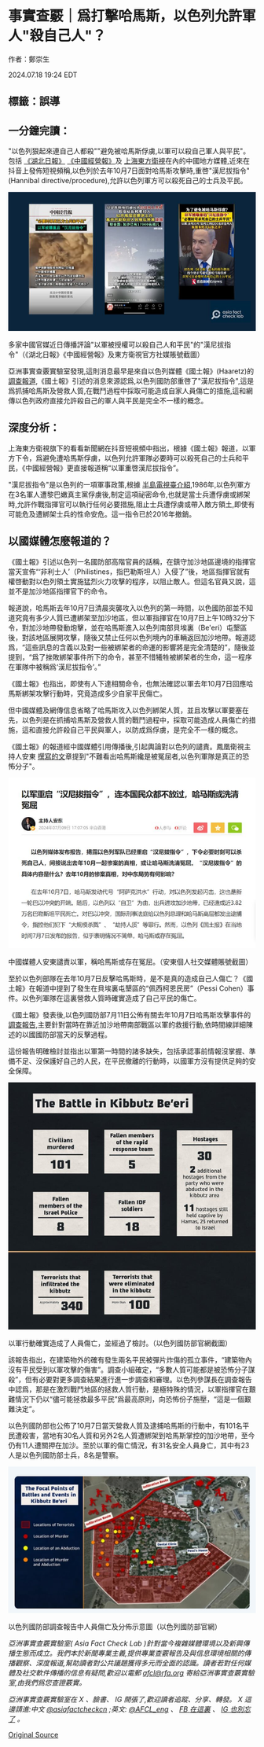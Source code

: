 # 事實查覈｜爲打擊哈馬斯，以色列允許軍人"殺自己人"？

作者：鄭崇生

2024.07.18 19:24 EDT

## 標籤：誤導

## 一分鐘完讀：

"以色列狠起來連自己人都殺""避免被哈馬斯俘虜,以軍可以殺自己軍人與平民"。包括 [《湖北日報》](https://v.douyin.com/i63GAuoL/) [《中國經營報》](https://v.douyin.com/i63Gk19f/)及 [上海東方衛視](https://v.douyin.com/i63sgH18/)在內的中國地方媒體,近來在抖音上發佈短視頻稱,以色列於去年10月7日面對哈馬斯攻擊時,重啓"漢尼拔指令"(Hannibal directive/procedure),允許以色列軍方可以殺死自己的士兵及平民。

![多家中國官媒近日傳播評論"以軍被授權可以殺自己人和平民"的"漢尼拔指令"（《湖北日報》《中國經營報》及東方衛視官方社媒賬號截圖）](images/MIJ6CG4C22DFJSRIDDNHVO3EGA.png)

多家中國官媒近日傳播評論"以軍被授權可以殺自己人和平民"的"漢尼拔指令"（《湖北日報》《中國經營報》及東方衛視官方社媒賬號截圖）

亞洲事實查覈實驗室發現,這則消息最早是來自以色列媒體《國土報》(Haaretz)的 [調查報道](https://archive.ph/pLaWZ),《國土報》引述的消息來源認爲,以色列國防部重啓了"漢尼拔指令",這是爲抓捕哈馬斯及營救人質,在戰鬥過程中採取可能造成自家人員傷亡的措施,這和網傳以色列政府直接允許殺自己的軍人與平民是完全不一樣的概念。

## 深度分析：

上海東方衛視旗下的看看新聞網在抖音短視頻中指出，根據《國土報》報道，以軍方下令，爲避免遭哈馬斯俘虜，以色列允許軍隊必要時可以殺死自己的士兵和平民，《中國經營報》更直接報道稱“以軍重啓漢尼拔指令”。

"漢尼拔指令"是以色列的一項軍事政策,根據 [半島電視臺介紹](https://www.aljazeera.com/amp/news/2024/7/9/why-did-israel-deploy-hannibal-directive-allowing-killing-of-own-citizens),1986年,以色列軍方在3名軍人遭黎巴嫩真主黨俘虜後,制定這項祕密命令,也就是當士兵遭俘虜或綁架時,允許作戰指揮官可以執行任何必要措施,阻止士兵遭俘虜或帶入敵方領土,即使有可能危及遭綁架士兵的性命安危。這一指令已於2016年撤銷。

## 以國媒體怎麼報道的？

《國土報》引述以色列一名國防部高階官員的話稱，在鎮守加沙地區邊境的指揮官當天宣佈“‘非利士人’（Philistines，指巴勒斯坦人）入侵了”後，地區指揮官就有權啓動對以色列領土實施猛烈火力攻擊的程序，以阻止敵人。但這名官員又說，這並不是加沙地區指揮官下的命令。

報道說，哈馬斯去年10月7日清晨突襲攻入以色列的第一時間，以色國防部並不知道究竟有多少人質已遭綁架至加沙地區，但以軍指揮官在10月7日上午10時32分下令，對加沙地帶發動炮擊，並在哈馬斯進入以色列南部貝埃裏（Be'eri）屯墾區後，對該地區展開攻擊，隨後又禁止任何以色列境內的車輛返回加沙地帶。報道認爲，“這些訊息的含義以及對一些被綁架者的命運的影響將是完全清楚的”，隨後並提到，“爲了挫敗綁架事件所下的命令，甚至不惜犧牲被綁架者的生命，這一程序在軍隊中被稱爲‘漢尼拔指令’。”

《國土報》也指出，即使有人下達相關命令，也無法確認以軍去年10月7日回應哈馬斯綁架攻擊行動時，究竟造成多少自家平民傷亡。

但中國媒體及網傳信息省略了哈馬斯攻入以色列綁架人質，並且攻擊以軍要塞在先，以色列是在抓捕哈馬斯及營救人質的戰鬥過程中，採取可能造成人員傷亡的措施，這和直接允許殺自己平民與軍人，以防成爲俘虜，是完全不一樣的概念。

《國土報》的報道經中國媒體引用傳播後,引起輿論對以色列的譴責。鳳凰衛視主持人安東 [撰寫的文](https://archive.ph/SOGN0)章提到"不難看出哈馬斯纔是被冤屈者,以色列軍隊是真正的恐怖分子"。

![中國媒體人安東譴責以軍，稱哈馬斯或存在冤屈。（安東個人社交媒體賬號截圖）](images/CIAQKACDDTAORW4BKXLCBHDRRI.png)

中國媒體人安東譴責以軍，稱哈馬斯或存在冤屈。（安東個人社交媒體賬號截圖）

至於以色列部隊在去年10月7日反擊哈馬斯時，是不是真的造成自己人傷亡？《國土報》在報道中提到了發生在貝埃裏屯墾區的“佩西柯恩民房”（Pessi Cohen）事件。以色列軍隊在這裏營救人質時確實造成了自己平民的傷亡。

《國土報》發表後,以色列國防部7月11日公佈有關去年10月7日哈馬斯攻擊事件的 [調查報告](https://www.idf.il/216005),主要針對當時在靠近加沙地帶南部戰區以軍的救援行動,依時間線詳細陳述的以國國防部當天的反擊過程。

這份報告明確檢討並指出以軍第一時間的諸多缺失，包括承認事前情報沒掌握、準備不足、沒保護好自己的人民，在平民撤離的行動時，以國軍方沒有提供足夠的安全保障。

![以軍行動確實造成了人員傷亡，並經過了檢討。（以色列國防部官網截圖）](images/AJYSH236WSB2B3P26BLB2AEDIY.jpg)

以軍行動確實造成了人員傷亡，並經過了檢討。（以色列國防部官網截圖）

該報告指出，在建築物外的確有發生兩名平民被彈片炸傷的孤立事件，“建築物內沒有平民受到以軍攻擊的傷害”。調查小組確定，“多數人質可能都是被恐怖分子謀殺”，但有必要對更多調查結果進行進一步調查和審理。以色列參謀長在調查報告中認爲，那是在激烈戰鬥地區的拯救人質行動，是極特殊的情況，以軍指揮官在艱難情況下仍以“儘可能拯救最多平民”爲最高原則，向恐怖份子施壓，“這是一個艱難決定”。

以色列國防部也公佈了10月7日當天營救人質及逮捕哈馬斯的行動中，有101名平民遭殺害，當地有30名人質和另外2名人質遭綁架到哈馬斯掌控的加沙地帶，至今仍有11人遭關押在加沙。至於以軍的傷亡情況，有31名安全人員身亡，其中有23人是以色列國防部士兵，8名是警察。

![以色列國防部調查報告中人員傷亡及分佈示意圖（以色列國防部官網）](images/LUCNTL5IDBRTNZNYA2HXW2FP74.png)

以色列國防部調查報告中人員傷亡及分佈示意圖（以色列國防部官網）

*亞洲事實查覈實驗室(* *Asia Fact Check Lab* *)針對當今複雜媒體環境以及新興傳播生態而成立。我們本於新聞專業主義,提供專業查覈報告及與信息環境相關的傳播觀察、深度報道,幫助讀者對公共議題獲得多元而全面的認識。讀者若對任何媒體及社交軟件傳播的信息有疑問,歡迎以電郵* *afcl@rfa.org* *寄給亞洲事實查覈實驗室,由我們爲您查證覈實。*

*亞洲事實查覈實驗室在* *X* *、臉書、* *IG* *開張了,歡迎讀者追蹤、分享、轉發。* *X* *這邊請進:中文*  [*@asiafactcheckcn*](https://twitter.com/asiafactcheckcn)  *;英文:*  [*@AFCL\_eng*](https://twitter.com/AFCL_eng)  *、*  [*FB* *在這裏*](https://www.facebook.com/asiafactchecklabcn)  *、*  [*IG* *也別忘了*](https://www.instagram.com/asiafactchecklab/)  *。*



[Original Source](https://www.rfa.org/mandarin/shishi-hecha/hc-israel-hamas-07182024191502.html)